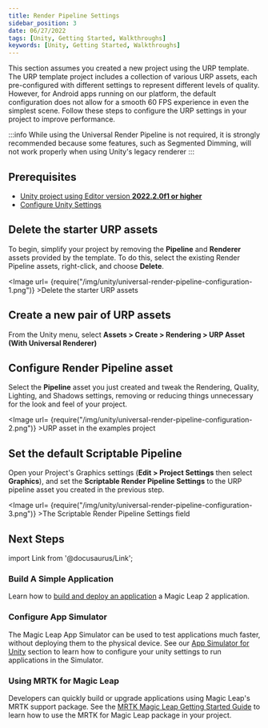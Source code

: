 ```yaml
---
title: Render Pipeline Settings
sidebar_position: 3
date: 06/27/2022
tags: [Unity, Getting Started, Walkthroughs]
keywords: [Unity, Getting Started, Walkthroughs]
---
```


This section assumes you created a new project using the URP template. The URP template project includes a collection of various URP assets, each pre-configured with different settings to represent different levels of quality. However, for Android apps running on our platform, the default configuration does not allow for a smooth 60 FPS experience in even the simplest scene. Follow these steps to configure the URP settings in your project to improve performance.

:::info
While using the Universal Render Pipeline is not required, it is strongly recommended because some features, such as Segmented Dimming, will not work properly when using Unity's legacy renderer
:::

## Prerequisites

- [Unity project using Editor version **2022.2.0f1 or higher**](/docs/guides/unity/getting-started/create-a-project.md)
- [Configure Unity Settings](/docs/guides/unity/getting-started\configure-unity-settings.md)

## Delete the starter URP assets

To begin, simplify your project by removing the **Pipeline** and **Renderer** assets provided by the template. To do this, select the existing Render Pipeline assets, right-click, and choose **Delete**.

<Image url= {require("/img/unity/universal-render-pipeline-configuration-1.png")} >Delete the starter URP assets</Image>

## Create a new pair of URP assets

From the Unity menu, select **Assets > Create > Rendering > URP Asset (With Universal Renderer)**

## Configure Render Pipeline asset

Select the **Pipeline** asset you just created and tweak the Rendering, Quality, Lighting, and Shadows settings, removing or reducing things unnecessary for the look and feel of your project.

<Image url= {require("/img/unity/universal-render-pipeline-configuration-2.png")} >URP asset in the examples project</Image>

## Set the default Scriptable Pipeline

Open your Project's Graphics settings (**Edit > Project Settings** then select **Graphics**), and set the **Scriptable Render Pipeline Settings** to the URP pipeline asset you created in the previous step.

<Image url= {require("/img/unity/universal-render-pipeline-configuration-3.png")} >The Scriptable Render Pipeline Settings field</Image>

## Next Steps

import Link from '@docusaurus/Link';

<h3><Link to="/docs/guides/unity/getting-started/unity-building-simple-app"> Build A Simple Application</Link> </h3>

Learn how to [build and deploy an application](/docs/guides/unity/getting-started/unity-building-simple-app.md) a Magic Leap 2 application. 

<h3><Link to="/docs/guides/unity/app-simulator/unity-app-simulator"> Configure App Simulator </Link> </h3>

The Magic Leap App Simulator can be used to test applications much faster, without deploying them to the physical device. See our [App Simulator for Unity](/docs/guides/unity/app-simulator/unity-app-simulator.md) section to learn how to configure your unity settings to run applications in the Simulator.

<h3><Link to="/docs/guides/third-party/mrtk/mrtk-setup"> Using MRTK for Magic Leap </Link> </h3>

Developers can quickly build or upgrade applications using Magic Leap's MRTK support package. See the [MRTK Magic Leap Getting Started Guide](/docs/guides/third-party/mrtk/mrtk-setup.md) to learn how to use the MRTK for Magic Leap package in your project.
